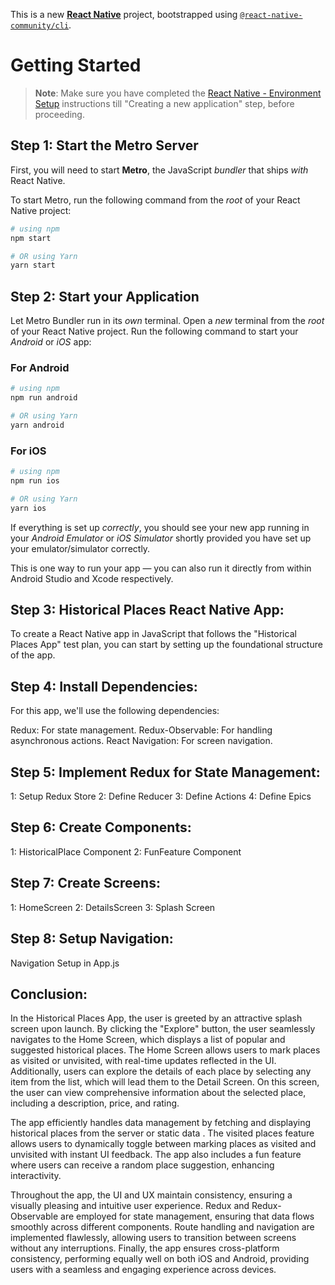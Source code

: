 This is a new [**React Native**](https://reactnative.dev) project, bootstrapped using [`@react-native-community/cli`](https://github.com/react-native-community/cli).

# Getting Started

>**Note**: Make sure you have completed the [React Native - Environment Setup](https://reactnative.dev/docs/environment-setup) instructions till "Creating a new application" step, before proceeding.

## Step 1: Start the Metro Server

First, you will need to start **Metro**, the JavaScript _bundler_ that ships _with_ React Native.

To start Metro, run the following command from the _root_ of your React Native project:

```bash
# using npm
npm start

# OR using Yarn
yarn start
```

## Step 2: Start your Application

Let Metro Bundler run in its _own_ terminal. Open a _new_ terminal from the _root_ of your React Native project. Run the following command to start your _Android_ or _iOS_ app:

### For Android

```bash
# using npm
npm run android

# OR using Yarn
yarn android
```

### For iOS

```bash
# using npm
npm run ios

# OR using Yarn
yarn ios
```

If everything is set up _correctly_, you should see your new app running in your _Android Emulator_ or _iOS Simulator_ shortly provided you have set up your emulator/simulator correctly.

This is one way to run your app — you can also run it directly from within Android Studio and Xcode respectively.

## Step 3: Historical Places React Native App:

To create a React Native app in JavaScript that follows the "Historical Places App" test plan, you can start by setting up the foundational structure of the app. 

##  Step 4: Install Dependencies:
For this app, we'll use the following dependencies:

Redux: For state management.
Redux-Observable: For handling asynchronous actions.
React Navigation: For screen navigation.


##  Step 5:  Implement Redux for State Management:
1:  Setup Redux Store
2:  Define Reducer 
3:  Define Actions 
4:  Define Epics 

## Step 6: Create Components:
1:  HistoricalPlace Component
2:  FunFeature Component


## Step 7: Create Screens:
1:  HomeScreen 
2:  DetailsScreen 
3:  Splash Screen

## Step 8: Setup Navigation:
Navigation Setup  in App.js

## Conclusion:
In the Historical Places App, the user is greeted by an attractive splash screen upon launch. By clicking the "Explore" button, the user seamlessly navigates to the Home Screen, which displays a list of popular and suggested historical places. The Home Screen allows users to mark places as visited or unvisited, with real-time updates reflected in the UI. Additionally, users can explore the details of each place by selecting any item from the list, which will lead them to the Detail Screen. On this screen, the user can view comprehensive information about the selected place, including a description, price, and rating.

The app efficiently handles data management by fetching and displaying historical places from the server or static data . The visited places feature allows users to dynamically toggle between marking places as visited and unvisited with instant UI feedback. The app also includes a fun feature where users can receive a random place suggestion, enhancing interactivity.

Throughout the app, the UI and UX maintain consistency, ensuring a visually pleasing and intuitive user experience. Redux and Redux-Observable are employed for state management, ensuring that data flows smoothly across different components. Route handling and navigation are implemented flawlessly, allowing users to transition between screens without any interruptions. Finally, the app ensures cross-platform consistency, performing equally well on both iOS and Android, providing users with a seamless and engaging experience across devices.

